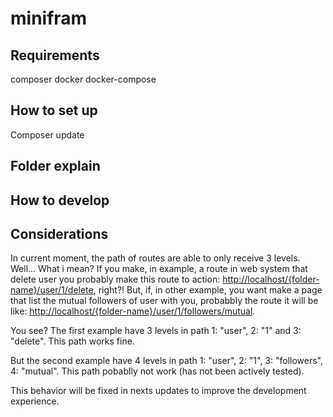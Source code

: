 # minifram

## Requirements

composer
docker
docker-compose

## How to set up

Composer update

## Folder explain

## How to develop

## Considerations

In current moment, the path of routes are able to only receive 3 levels. Well... What i mean? If you make, in example, a route in web system that delete user you probably make this route to action: <http://localhost/{folder-name}/user/1/delete>, right?! But, if, in other example, you want make a page that list the mutual followers of user with you, probabbly the route it will be like: <http://localhost/{folder-name}/user/1/followers/mutual>.

You see? The first example have 3 levels in path 1: "user", 2: "1" and 3: "delete". This path works fine.

But the second example have 4 levels in path 1: "user", 2: "1", 3: "followers", 4: "mutual". This path pobablly not work (has not been actively tested).

This behavior will be fixed in nexts updates to improve the development experience.
